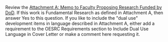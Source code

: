 Review the [Attachment A: Memo to Faculty Proposing Research Funded by DoD](https://www.research.vt.edu/content/dam/research_vt_edu/oesrc/files/attachment_a_dod_memo.pdf). If this work is Fundamental Research as defined in Attachment A, then answer Yes to this question.  If you like to include the "dual use" development items in language described in Attachment A, either add a requirement to the OESRC Requirements section to Include Dual Use Language in Cover Letter or make a comment here requesting it.
